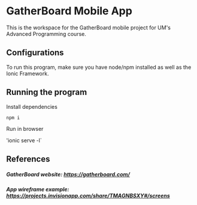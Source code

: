# GatherBoard Mobile App

This is the workspace for the GatherBoard mobile project for UM's Advanced Programming course. 

## Configurations
To run this program, make sure you have node/npm installed as well as the Ionic Framework.

## Running the program
Install dependencies

`npm i` 

Run in browser

'ionic serve -l`

## References
##### GatherBoard website: https://gatherboard.com/
##### App wireframe example: https://projects.invisionapp.com/share/TMAGNBSXY#/screens
